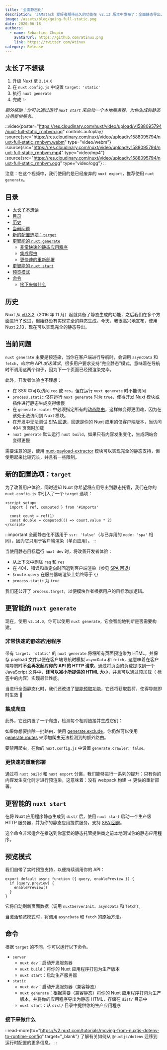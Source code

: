 ```yaml
---
title: '全面静态化'
description: 'JAMstack 爱好者期待已久的功能在 v2.13 版本中发布了：全面静态导出、智能预取改进、集成爬虫、更快的重新部署、内置 Web 服务器和新的配置目标选项 ⚡️'
image: /assets/blog/going-full-static.png
date: 2020-06-18
authors:
  - name: Sebastien Chopin
    avatarUrl: https://github.com/atinux.png
    link: https://twitter.com/Atinux
category: Release
---
```


## 太长了不想读

1. 升级 Nuxt 至 `2.14.0`
2. 在 `nuxt.config.js` 中设置 `target: 'static'`
3. 执行 `nuxt generate`
4. 完成 ✨

_额外奖励：你可以通过运行 `nuxt start` 来启动一个本地服务器，为你生成的静态应用提供服务。_

::video{poster="https://res.cloudinary.com/nuxt/video/upload/v1588095794/nuxt-full-static_rnnbvm.jpg" controls autoplay}
  :source{src="https://res.cloudinary.com/nuxt/video/upload/v1588095794/nuxt-full-static_rnnbvm.webm" type="video/webm"}
  :source{src="https://res.cloudinary.com/nuxt/video/upload/v1588095794/nuxt-full-static_rnnbvm.mp4" type="video/mp4"}
  :source{src="https://res.cloudinary.com/nuxt/video/upload/v1588095794/nuxt-full-static_rnnbvm.ogg" type="video/ogg"}
::

注意：在这个视频中，我们使用的是已经废弃的 `nuxt export`，推荐使用 `nuxt generate`。

## 目录

- [太长了不想读](#太长了不想读)
- [目录](#目录)
- [历史](#历史)
- [当前问题](#当前问题)
- [新的配置选项：`target`](#新的配置选项-target)
- [更智能的 `nuxt generate`](#更智能的-nuxt-generate)
  - [非常快速的静态应用程序](#非常快速的静态应用程序)
  - [集成爬虫](#集成爬虫)
  - [更快速的重新部署](#更快速的重新部署)
- [更智能的 `nuxt start`](#更智能的-nuxt-start)
- [预览模式](#预览模式)
- [命令](#命令)
  - [接下来做什么](#接下来做什么)

## 历史

Nuxt 从 [v0.3.2](https://github.com/nuxt/nuxt.js/releases/tag/v0.3.2)（2016 年 11 月）起就具备了静态生成的功能，之后我们在多个方面进行了改进，但始终没有实现完全的静态生成。今天，我很高兴地宣布，使用 Nuxt 2.13，现在可以实现完全的静态导出。

## 当前问题

`nuxt generate` 主要是预渲染，当你在客户端进行导航时，会调用 `asyncData` 和 `fetch`，_向你的 API 发送请求_。很多用户要求支持“完全静态”模式，意味着在导航时不调用这两个钩子，因为下一个页面已经预渲染完毕。

此外，开发者体验也不理想：

- 在 SSR 中可以访问 `req` 或 `res`，但在运行 `nuxt generate` 时不能访问
- `process.static` 仅在运行 `nuxt generate` 时为 `true`，使得开发 Nuxt 模块或插件进行静态生成变得缓慢
- 在 `generate.routes` 中必须指定所有的[动态路由](https://v2.nuxt.com/docs/features/file-system-routing#dynamic-routes)，这样做变得更困难，因为在该处无法访问到 Nuxt 模块。
- 在开发中无法测试 [SPA 回退](https://v2.nuxt.com/docs/concepts/static-site-generation#spa-fallback)，回退是你的 Nuxt 应用的仅客户端版本，当访问 404 页面时加载
- `nuxt generate` 默认运行 `nuxt build`，如果只有内容发生变化，生成网站会变得更慢

需要注意的是，使用 [nuxt-payload-extractor](https://github.com/DreaMinder/nuxt-payload-extractor) 模块可以实现完全的静态支持，但使用起来比较冗长，并且有一些限制。

## 新的配置选项：`target`

为了改善用户体验，同时通知 Nuxt 你希望将应用导出到静态托管，我们在你的 `nuxt.config.js` 中引入了一个 `target` 选项：

```vue
<script setup>
  import { ref, computed } from '#imports'

  const count = ref(1)
  const double = computed(() => count.value * 2)
</script>
```

::important
全面静态化不适用于 `ssr: 'false'`（与已弃用的 `mode: 'spa'` 相同），因为它只用于客户端渲染（单页应用）。
::

当使用静态目标运行 `nuxt dev` 时，将改善开发者体验：

- 从上下文中删除 `req` 和 `res`
- 在 404、错误和重定向时回退到客户端渲染（参见 [SPA 回退](https://v2.nuxt.com/docs/concepts/static-site-generation#spa-fallback)）
- `$route.query` 在服务器端渲染上始终等于 `{}`
- `process.static` 为 `true`

我们还公开了 `process.target`，以便模块作者根据用户的目标添加逻辑。

## 更智能的 `nuxt generate`

现在，使用 `v2.14.0`，你可以使用 `nuxt generate`，它会智能地判断是否需要构建。

### 非常快速的静态应用程序

带有 `target: 'static'` 的 `nuxt generate` 将将所有页面预渲染为 HTML，并保存 payload 文件以便在客户端导航时模拟 `asyncData` 和 `fetch`，这意味着在客户端导航时**不会再发起对你的 API 的 HTTP 请求**。通过将页面的负载提取到一个 JavaScript 文件中，**还可以减小所提供的 HTML 大小**，并且可以通过预加载（<link> 标签中的内容）实现最佳性能。

当进行全面静态化时，我们还改进了[智能预取功能](/blog/introducing-smart-prefetching)，它还将获取载荷，使得导航即时生效 👀

### 集成爬虫

此外，它还内置了一个爬虫，检测每个相对链接并生成它们：

如果你想要排除一批路由，使用 [generate.exclude](https://v2.nuxt.com/docs/configuration-glossary/configuration-generate#exclude)。你仍然可以使用 [generate.routes](https://v2.nuxt.com/docs/configuration-glossary/configuration-generate#routes) 来添加爬虫无法检测到的额外路由。

要禁用爬虫，在你的 `nuxt.config.js` 中设置 `generate.crawler: false`。

### 更快速的重新部署

通过将 `nuxt build` 和 `nuxt export` 分离，我们能够进行一系列的提升：只有你的内容发生变化时才进行预渲染，这意味着：没有 webpack 构建 → 更快的重新部署。

## 更智能的 `nuxt start`

在将 Nuxt 应用程序静态生成到 `dist/` 后，使用 `nuxt start` 启动一个生产级 HTTP 服务器，并为你的静态应用提供服务，支持 [SPA 回退](https://v2.nuxt.com/docs/concepts/static-site-generation#spa-fallback)。

这个命令非常适合在推送到你喜爱的静态托管提供商之前本地测试你的静态应用程序。

## 预览模式

我们自带了实时预览支持，以便持续调用你的 API：

```js{}[plugins/preview.client.js]
export default async function ({ query, enablePreview }) {
  if (query.preview) {
    enablePreview()
  }
}
```

它将自动刷新页面数据（调用 `nuxtServerInit`、`asyncData` 和 `fetch`）。

当激活预览模式时，将调用 `asyncData` 和 `fetch` 的原始方法。

## 命令

根据 `target` 的不同，你可以运行以下命令。

- `server`
  - `nuxt dev`：启动开发服务器
  - `nuxt build`：将你的 Nuxt 应用程序打包为生产版本
  - `nuxt start`：启动生产服务器
- `static`
  - `nuxt dev`：启动开发服务器（兼容静态）
  - `nuxt generate`：根据需要（兼容静态）将你的 Nuxt 应用程序打包为生产版本，并将你的应用程序导出为静态 HTML，存储在 `dist/` 目录中
  - `nuxt start`：从 `dist/` 目录中提供你的生产应用程序

### 接下来做什么

::read-more{to="https://v2.nuxt.com/tutorials/moving-from-nuxtjs-dotenv-to-runtime-config" target="_blank"}
了解有关如何从 `@nuxtjs/dotenv` 迁移到运行时配置的更多信息。
::
